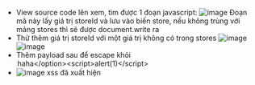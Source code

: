 * View source code lên xem, tìm được 1 đoạn javascript:
  ![image](https://github.com/user-attachments/assets/3ee01146-d485-47a0-9ef0-fbf79be7b746)
  Đoạn mã này lấy giá trị storeId và lưu vào biến store, nếu không trùng với mảng stores thì sẽ được document.write ra
* Thử thêm giá trị storeId với một giá trị không có trong stores
  ![image](https://github.com/user-attachments/assets/29c2eaa7-27cd-4078-b24d-5b807acb3407)
  ![image](https://github.com/user-attachments/assets/b96437e9-c1a7-4002-912d-a9480801d708)
* Thêm payload sau để escape khỏi <option> `haha</option><script>alert(1)</script>`
* ![image](https://github.com/user-attachments/assets/af185ee8-3781-4e5e-bc47-ae91d51bce91)
  xss đã xuất hiện





